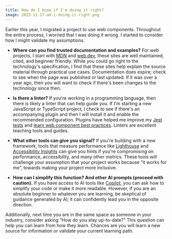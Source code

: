 ```yaml
---
title: How do I know if I'm doing it right?
image: 2023-11-17-am-i-doing-it-right.png
---
```


Earlier this year, I migrated a project to use web components. Throughout the entire process, I worried that I was doing it wrong. I started to consider how I might validate my assumptions.

- **Where can you find trusted documentation and examples?** For web projects, I start with [MDN](https://developer.mozilla.org/en-US/) and [web.dev](https://web.dev/), these sites are well maintained, cited, and beginner friendly. While you could go right to the technology's specification, I find that these sites help explain the source material through practical use cases. Documentation does expire; check to see when the page was published or last updated. If it was over a year ago, then you will want to check if there's been changes to the technology since then.

- **Is there a linter?** If you're working in a programming language, then there is likely a linter that can help guide you. If I'm starting a new JavaScript or TypeScript project, I check to see if there's an accompanying plugin and then I will install it and enable the recommended configuration. Plugins have helped me improve my [Jest tests](https://www.npmjs.com/package/eslint-plugin-jest) and [learn web component best practices](https://github.com/43081j/eslint-plugin-wc). Linters are excellent teaching tools and guides.

- **What other tools can give you signal?** If you're building with a new framework, tools that measure performance like [Lighthouse](https://developer.chrome.com/docs/lighthouse/overview/) and [Accessibility Insights](https://accessibilityinsights.io/) can give you hints if you're compromising on performance, accessibility, and many other metrics. These tools will challenge your assumption that your project works because &ldquo;it works for me&rdquo;, towards making your project more inclusive.

- **How can I simplify this function? And other AI prompts (proceed with caution).** If you have access to AI tools like [Copilot](https://github.com/features/copilot), you can ask how to simplify your code or make it more readable. However, if you are an absolute beginner to whatever you are learning, be skeptical of guidance generated by AI; it can confidently lead you in the opposite direction.

Additionally, next time you are in the same space as someone in your industry, consider asking &ldquo;How do you stay up-to-date?&rdquo; This question can help you can learn from how they learn. Chances are you will learn a new source for information or validate your current learning path.
